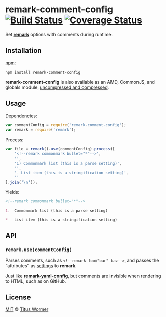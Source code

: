 # remark-comment-config [![Build Status][travis-badge]][travis] [![Coverage Status][codecov-badge]][codecov]

Set [**remark**][remark] options with comments during runtime.

## Installation

[npm][npm-install]:

```bash
npm install remark-comment-config
```

**remark-comment-config** is also available as an AMD, CommonJS, and
globals module, [uncompressed and compressed][releases].

## Usage

Dependencies:

```javascript
var commentConfig = require('remark-comment-config');
var remark = require('remark');
```

Process:

```javascript
var file = remark().use(commentConfig).process([
    '<!--remark commonmark bullet="*"-->',
    '',
    '1) Commonmark list (this is a parse setting)',
    '',
    '- List item (this is a stringification setting)',
    ''
].join('\n'));
```

Yields:

```markdown
<!--remark commonmark bullet="*"-->

1.  Commonmark list (this is a parse setting)

*   List item (this is a stringification setting)
```

## API

### `remark.use(commentConfig)`

Parses comments, such as `<!--remark foo="bar" baz-->`, and passes the
“attributes” as [settings](https://github.com/wooorm/remark#remarkprocessvalue-options-done)
to **remark**.

Just like [**remark-yaml-config**](https://github.com/wooorm/remark-yaml-config),
but comments are invisible when rendering to HTML, such as on GitHub.

## License

[MIT][license] © [Titus Wormer][author]

<!-- Definitions -->

[travis-badge]: https://img.shields.io/travis/wooorm/remark-comment-config/master.svg

[travis]: https://travis-ci.org/wooorm/remark-comment-config

[codecov-badge]: https://img.shields.io/codecov/c/github/wooorm/remark-comment-config.svg

[codecov]: https://codecov.io/github/wooorm/remark-comment-config

[npm-install]: https://docs.npmjs.com/cli/install

[releases]: https://github.com/wooorm/remark-comment-config/releases

[license]: LICENSE

[author]: http://wooorm.com

[remark]: https://github.com/wooorm/remark
